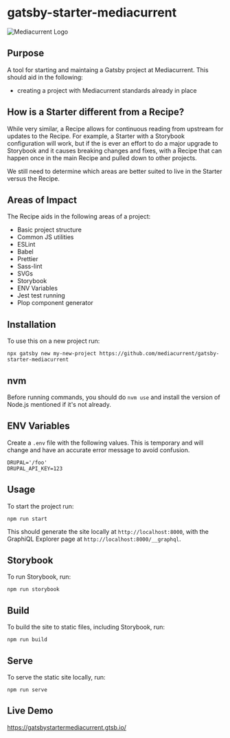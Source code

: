 # gatsby-starter-mediacurrent

![Mediacurrent Logo](https://www.drupal.org/files/styles/grid-3-2x/public/mc-blue-mediacurrent.png?itok=YDAOeM5m)

## Purpose

A tool for starting and maintaing a Gatsby project at Mediacurrent.
This should aid in the following:

- creating a project with Mediacurrent standards already in place

## How is a Starter different from a Recipe?

While very similar, a Recipe allows for continuous reading from upstream for updates to the Recipe. For example, a Starter with a Storybook configuration will work, but if the is ever an effort to do a major upgrade to Storybook and it causes breaking changes and fixes, with a Recipe that can happen once in the main Recipe and pulled down to other projects.

We still need to determine which areas are better suited to live in the Starter versus the Recipe.

## Areas of Impact

The Recipe aids in the following areas of a project:

- Basic project structure
- Common JS utilities
- ESLint
- Babel
- Prettier
- Sass-lint
- SVGs
- Storybook
- ENV Variables
- Jest test running
- Plop component generator

## Installation

To use this on a new project run:

`npx gatsby new my-new-project https://github.com/mediacurrent/gatsby-starter-mediacurrent`

## nvm

Before running commands, you should do `nvm use` and install the version of Node.js mentioned if it's not already.

## ENV Variables

Create a `.env` file with the following values. This is temporary and will change and have an accurate error message to avoid confusion.

```
DRUPAL='/foo'
DRUPAL_API_KEY=123
```

## Usage

To start the project run:

`npm run start`

This should generate the site locally at `http://localhost:8000`, with the GraphiQL Explorer page at `http://localhost:8000/__graphql`.

## Storybook

To run Storybook, run:

`npm run storybook`

## Build

To build the site to static files, including Storybook, run:

`npm run build`

## Serve

To serve the static site locally, run:

`npm run serve`

## Live Demo

https://gatsbystartermediacurrent.gtsb.io/
